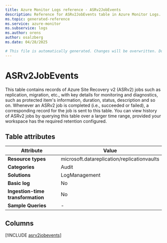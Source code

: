 ```yaml
---
title: Azure Monitor Logs reference - ASRv2JobEvents
description: Reference for ASRv2JobEvents table in Azure Monitor Logs.
ms.topic: generated-reference
ms.service: azure-monitor
ms.subservice: logs
ms.author: orens
author: osalzberg
ms.date: 04/28/2025

# This file is automatically generated. Changes will be overwritten. Do not change this file directly.
---
```


# ASRv2JobEvents

This table contains records of Azure Site Recovery v2 (ASRv2) jobs such as replication, migration, etc., with key details for monitoring and diagnostics, such as protected item's information, duration, status, description and so on. Whenever an ASRv2 job is completed (i.e., succeeded or failed), a corresponding record for the job is sent to this table. You can view history of ASRv2 jobs by querying this table over a larger time range, provided your workspace has the required retention configured.


## Table attributes

|Attribute|Value|
|---|---|
|**Resource types**|microsoft.datareplication/replicationvaults|
|**Categories**|Audit|
|**Solutions**| LogManagement|
|**Basic log**|No|
|**Ingestion-time transformation**|No|
|**Sample Queries**|-|



## Columns
  
[!INCLUDE [asrv2jobevents](~/reusable-content/ce-skilling/azure/includes/azure-monitor/reference/tables/asrv2jobevents-include.md)]
